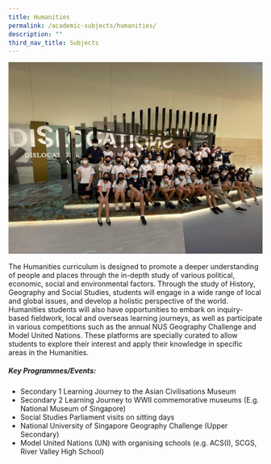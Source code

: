 ```yaml
---
title: Humanities
permalink: /academic-subjects/humanities/
description: ""
third_nav_title: Subjects
---
```

![](/images/Curriculum/IP%20-%20humanities%20Cover.jpg)

The Humanities curriculum is designed to promote a deeper understanding of people and places through the in-depth study of various political, economic, social and environmental factors. Through the study of History, Geography and Social Studies, students will engage in a wide range of local and global issues, and develop a holistic perspective of the world. Humanities students will also have opportunities to embark on inquiry-based fieldwork, local and overseas learning journeys, as well as participate in various competitions such as the annual NUS Geography Challenge and Model United Nations. These platforms are specially curated to allow students to explore their interest and apply their knowledge in specific areas in the Humanities. 

##### Key Programmes/Events:
* Secondary 1 Learning Journey to the Asian Civilisations Museum
* Secondary 2 Learning Journey to WWII commemorative museums (E.g. National Museum of Singapore)
* Social Studies Parliament visits on sitting days
* National University of Singapore Geography Challenge (Upper Secondary)
* Model United Nations (UN) with organising schools (e.g. ACS(I), SCGS, River Valley High School)